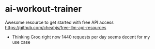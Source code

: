 # ai-workout-trainer


Awesome resource to get started with free API access
https://github.com/cheahjs/free-llm-api-resources

* Thinking Groq right now 1440 requests per day seems decent for my use case
